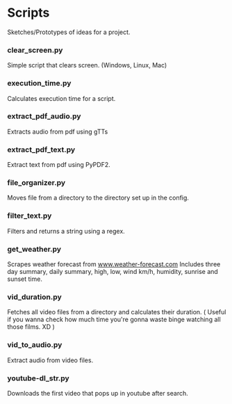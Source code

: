# Scripts

Sketches/Prototypes of ideas for a project.

### clear_screen.py
Simple script that clears screen. (Windows, Linux, Mac)

### execution_time.py
Calculates execution time for a script.

### extract_pdf_audio.py
Extracts audio from pdf using gTTs

### extract_pdf_text.py
Extract text from pdf using PyPDF2.

### file_organizer.py
Moves file from a directory to the directory set up in the config.

### filter_text.py
Filters and returns a string using a regex.

### get_weather.py
Scrapes weather forecast from www.weather-forecast.com Includes three day summary, daily summary, high, low, wind km/h, humidity, sunrise and sunset time.

### vid_duration.py
Fetches all video files from a directory and calculates their duration. ( Useful if you wanna check how much time you're gonna waste binge watching all those films. XD )

### vid_to_audio.py
Extract audio from video files.

### youtube-dl_str.py
Downloads the first video that pops up in youtube after search.
